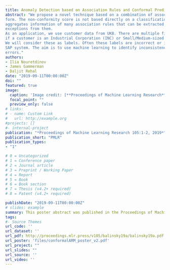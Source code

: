 ```yaml
---
title: Anomaly Detection based on Association Rules and Conformal Prediction
abstract: "We propose a novel technique based on a combination of association rule learning and conformal prediction in its label-dependent
form. The non-conformity score is not based directly on a classification algorithm, but
aggregates information of many association rules that can be extracted from the data, and
exceptions from them.
As an application, we use customer data from UKB. There are multiple fields indicating
if a customer is an Industrial Corporation (INC) or Small/Medium-sized Enterprise (SME).
We will consider these as labels. Often these labels are incorrect or inconsistent across the
SAP system. The aim is to use machine learning to identify inconsistencies and potential
errors."
authors:
- Ilia Nouretdinov
- James Gammerman
- Daljit Rehal
date: "2019-09-11T00:00:00Z"
doi: ""
featured: true
image:
  caption: 'Image credit: [**Proceedings of Machine Learning Research**](http://proceedings.mlr.press/)'
  focal_point: ""
  preview_only: false
# links:
# - name: Custom Link
#   url: http://example.org
#projects: []
#- internal-project
publication: "*Proceedings of Machine Learning Research 105:1-2, 2019*"
publication_short: "PMLR"
publication_types:
- "1"

# 0 = Uncategorized
# 1 = Conference paper
# 2 = Journal article
# 3 = Preprint / Working Paper
# 4 = Report
# 5 = Book
# 6 = Book section
# 7 = Thesis (v4.2+ required)
# 8 = Patent (v4.2+ required)

publishDate: "2019-09-11T00:00:00Z"
# slides: example
summary: This poster abstract was published in the Proceedings of Machine Learning Research (volume 105, 2019), and introduces a novel machine learning technique for database cleaning.
tags:
#- Source Themes
url_code: ''
url_dataset: ''
url_pdf: http://proceedings.mlr.press/v105/balinsky19a/balinsky19a.pdf
url_poster: 'files/conformalARM_poster_v2.pdf'
url_project: ""
url_slides: ""
url_source: ''
url_video: ''
---
```

